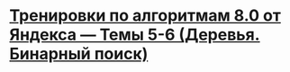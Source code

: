 # [Тренировки по алгоритмам 8.0 от Яндекса — Темы 5-6 (Деревья. Бинарный поиск)](https://contest.yandex.ru/contest/80941/problems/)